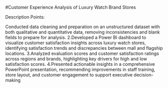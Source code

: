#Customer Experience Analysis of Luxury Watch Brand Stores

Description Points:

Conducted data cleaning and preparation on an unstructured dataset with both qualitative and quantitative data, removing inconsistencies and blank fields to prepare for analysis.
2.Developed a Power BI dashboard to visualize customer satisfaction insights across luxury watch stores, identifying satisfaction trends and discrepancies between mall and flagship locations.
3.Analyzed evaluation scores and customer satisfaction ratings across regions and brands, highlighting key drivers for high and low satisfaction scores.
4.Presented actionable insights in a comprehensive PowerPoint presentation, recommending improvements in staff training, store layout, and customer engagement to support executive decision-making

